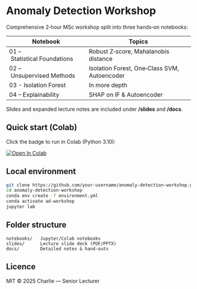 # Anomaly Detection Workshop

Comprehensive 2‑hour MSc workshop split into three hands‑on notebooks:

| Notebook | Topics |
|----------|--------|
| 01 – Statistical Foundations | Robust Z‑score, Mahalanobis distance |
| 02 – Unsupervised Methods | Isolation Forest, One‑Class SVM, Autoencoder |
| 03 - Isolation Forest | In more depth
| 04 – Explainability | SHAP on IF & Autoencoder |

Slides and expanded lecture notes are included under **/slides** and **/docs**.

## Quick start (Colab)

Click the badge to run in Colab (Python 3.10):

[![Open In Colab](https://colab.research.google.com/assets/colab-badge.svg)](https://colab.research.google.com/github/your‑username/anomaly-detection-workshop/blob/main/notebooks/01_statistical_foundations.ipynb)

## Local environment

```bash
git clone https://github.com/your‑username/anomaly-detection-workshop.git
cd anomaly-detection-workshop
conda env create -f environment.yml
conda activate ad‑workshop
jupyter lab
```

## Folder structure

```
notebooks/   Jupyter/Colab notebooks
slides/      Lecture slide deck (PDF/PPTX)
docs/        Detailed notes & hand‑outs
```

## Licence

MIT © 2025 Charlie — Senior Lecturer
